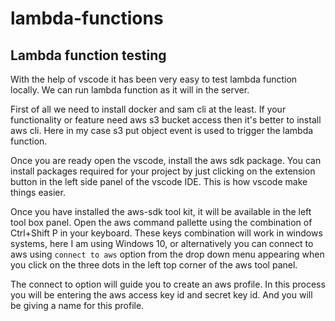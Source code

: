 # lambda-functions

Lambda function testing
---------------

With the help of vscode it has been very easy to test  lambda function locally. We can run lambda function as it will in the server.

First of all we need to install docker and sam cli at the least. If your functionality or feature need aws s3 bucket access then it's better to install aws cli. Here in my case s3 put object event is used to trigger the lambda function. 

Once you are ready open the vscode, install the aws sdk package. You can install packages required for your project  by just clicking on the extension button in the left side panel of the vscode IDE. This is how vscode make things easier.

Once you have installed the aws-sdk tool kit, it will be available in the left tool box panel. Open the aws command pallette using the combination of  Ctrl+Shift  P in your keyboard. These keys combination will work in windows systems, here I am using Windows 10, or alternatively you can connect to aws using `connect to aws` option from the drop down menu appearing when you click on the three dots in the left top corner of the aws tool panel. 

The connect to option will guide you to create an aws profile. In this process you will be entering the aws access key id and secret key id. And you will be giving a name for this profile.



